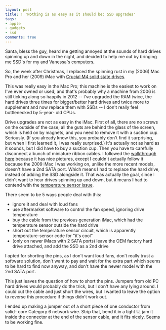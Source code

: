 ```yaml
---
layout: post
title: ! 'Nothing is as easy as it should be: SSD upgrades'
tags:
- apple
- gadgets
- ssd
comments: true
---
```

Santa, bless the guy, heard me getting annoyed at the sounds of hard drives
spinning up and down in the night, and decided to help me out by bringing me
SSD's for my and Vanessa's computers.

So, the week after Christmas, I replaced the spinning rust in my (2006) Mac
Pro and her (2009) iMac with [Crucial M4 solid state drives](http://amzn.to/wUySKX).

This was really easy in the Mac Pro; this machine is the easiest to work on
I've ever owned or used, and that's probably why a machine from 2006 is still
ticking along so happily in 2012 -- I've upgraded the RAM twice, the hard
drives three times for bigger/better hard drives and twice more to supplement
and now replace them with SSDs -- I don't really feel bottlenecked by 5-year-
old CPUs.

Drive upgrades are not as easy in the iMac. First of all, there are no screws
on the outside of the case; all the guts are behind the glass of the screen,
which is held on by magnets, and you need to remove it with a suction cup.
Seriously. (If you already know this, you probably don't find it surprising,
but when I first learned it, I was really surprised.) It's actually not as
hard as it sounds, but I did have to buy a suction cup. Then you have to
carefully disconnect a bunch of miniature ribbon cables. I followed the
[walkthrough here](http://www.btobey.com/learn/imac-ssd-install.php) because
it has nice pictures, except I couldn't actually follow it because the 2009
iMac I was working on, unlike the more recent models, doesn't have a 2nd SATA
port. Which means I had to replace the hard drive, instead of adding the SSD
alongside it. That was actually the goal, since I didn't want to hear drives
spinning up and down, but it means I had to contend with the [temperature sensor issue](http://blog.macsales.com/2751-proprietary-cable-can-put-the-brakes-on-upgrading-late-09-imacs).

There seem to be 5 ways people deal with this:

  * ignore it and deal with loud fans
  * use aftermarket software to control the fan speed, ignoring drive temperature
  * buy the cable from the previous generation iMac, which had the temperature sensor outside the hard drive
  * short out the temperature sensor circuit, which is apparently temperature-sensor code for "it's cool"
  * (only on newer iMacs with 2 SATA ports) leave the OEM factory hard drive attached, and add the SSD as a 2nd drive

I opted for shorting the pins, as I don't want loud fans, don't really trust a
software solution, don't want to pay and wait for the extra part which seems
to be hard to find now anyway, and don't have the newer model with the 2nd
SATA port.

This just leaves the question of how to short the pins. Jumpers from old PC
hard drives would probably do the trick, but I don't have any lying around. I
could cut the cable and just short the wires, but I wanted to leave the option
to reverse this procedure if things didn't work out.

I ended up making a jumper out of a short piece of one conductor from solid-
core Category 6 network wire. Strip that, bend it in a tight U, jam it inside
the connector at the end of the sensor cable, and it fits nicely. Seems to be
working fine.
